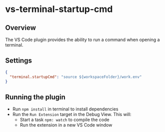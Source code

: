 # vs-terminal-startup-cmd

## Overview

The VS Code plugin provides the ability to run a command when opening a terminal.

## Settings

```json
{
  "terminal.startupCmd": "source ${workspaceFolder}/work.env"
}
```

## Running the plugin

- Run `npm install` in terminal to install dependencies
- Run the `Run Extension` target in the Debug View. This will:
	- Start a task `npm: watch` to compile the code
	- Run the extension in a new VS Code window
